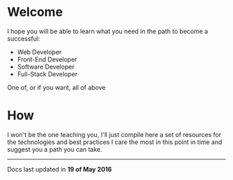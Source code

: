 # Welcome

I hope you will be able to learn what you need in the path to become a successful:

* Web Developer
* Front-End Developer
* Software Developer
* Full-Stack Developer

One of, or if you want, all of above

# How

I won't be the one teaching you, I'll just compile here a set of resources for the technologies and best practices I care the most in this point in time and suggest you a path you can take.

---
Docs last updated in **19 of May 2016**
